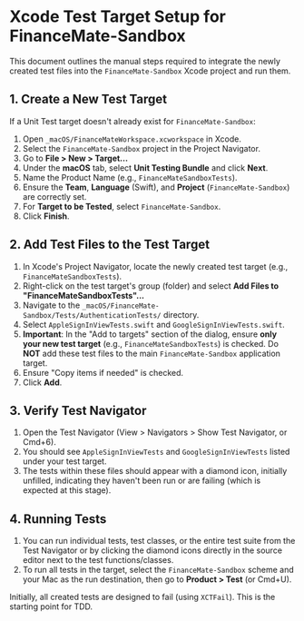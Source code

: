 # Xcode Test Target Setup for FinanceMate-Sandbox

This document outlines the manual steps required to integrate the newly created test files into the `FinanceMate-Sandbox` Xcode project and run them.

## 1. Create a New Test Target

If a Unit Test target doesn't already exist for `FinanceMate-Sandbox`:

1.  Open `_macOS/FinanceMateWorkspace.xcworkspace` in Xcode.
2.  Select the `FinanceMate-Sandbox` project in the Project Navigator.
3.  Go to **File > New > Target...**
4.  Under the **macOS** tab, select **Unit Testing Bundle** and click **Next**.
5.  Name the Product Name (e.g., `FinanceMateSandboxTests`).
6.  Ensure the **Team**, **Language** (Swift), and **Project** (`FinanceMate-Sandbox`) are correctly set.
7.  For **Target to be Tested**, select `FinanceMate-Sandbox`.
8.  Click **Finish**.

## 2. Add Test Files to the Test Target

1.  In Xcode's Project Navigator, locate the newly created test target (e.g., `FinanceMateSandboxTests`).
2.  Right-click on the test target's group (folder) and select **Add Files to "FinanceMateSandboxTests"...**
3.  Navigate to the `_macOS/FinanceMate-Sandbox/Tests/AuthenticationTests/` directory.
4.  Select `AppleSignInViewTests.swift` and `GoogleSignInViewTests.swift`.
5.  **Important**: In the "Add to targets" section of the dialog, ensure **only your new test target** (e.g., `FinanceMateSandboxTests`) is checked. Do **NOT** add these test files to the main `FinanceMate-Sandbox` application target.
6.  Ensure "Copy items if needed" is checked.
7.  Click **Add**.

## 3. Verify Test Navigator

1.  Open the Test Navigator (View > Navigators > Show Test Navigator, or Cmd+6).
2.  You should see `AppleSignInViewTests` and `GoogleSignInViewTests` listed under your test target.
3.  The tests within these files should appear with a diamond icon, initially unfilled, indicating they haven't been run or are failing (which is expected at this stage).

## 4. Running Tests

1.  You can run individual tests, test classes, or the entire test suite from the Test Navigator or by clicking the diamond icons directly in the source editor next to the test functions/classes.
2.  To run all tests in the target, select the `FinanceMate-Sandbox` scheme and your Mac as the run destination, then go to **Product > Test** (or Cmd+U).

Initially, all created tests are designed to fail (using `XCTFail`). This is the starting point for TDD. 